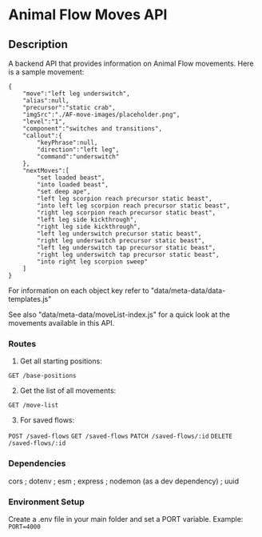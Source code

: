 # Animal Flow Moves API

## Description

A backend API that provides information on Animal Flow movements. Here is a sample movement:
```
{
    "move":"left leg underswitch",
    "alias":null,
    "precursor":"static crab",
    "imgSrc":"./AF-move-images/placeholder.png",
    "level":"1",
    "component":"switches and transitions",
    "callout":{
        "keyPhrase":null,
        "direction":"left leg",
        "command":"underswitch"
    },
    "nextMoves":[
        "set loaded beast",
        "into loaded beast",
        "set deep ape",
        "left leg scorpion reach precursor static beast",
        "into left leg scorpion reach precursor static beast",
        "right leg scorpion reach precursor static beast",       
        "left leg side kickthrough",
        "right leg side kickthrough",
        "left leg underswitch precursor static beast",
        "right leg underswitch precursor static beast",
        "left leg underswitch tap precursor static beast",
        "right leg underswitch tap precursor static beast",
        "into right leg scorpion sweep"
    ]
}
```
For information on each object key refer to "data/meta-data/data-templates.js"

See also "data/meta-data/moveList-index.js" for a quick look at the movements available in this API.

### Routes

1. Get all starting positions:

`GET /base-positions`

2. Get the list of all movements:

`GET /move-list`

3. For saved flows:

`POST /saved-flows`
`GET /saved-flows`
`PATCH /saved-flows/:id`
`DELETE /saved-flows/:id`

### Dependencies

cors ; dotenv ; esm ; express ; nodemon (as a dev dependency) ; uuid

### Environment Setup

Create a .env file in your main folder and set a PORT variable. Example: `PORT=4000`
